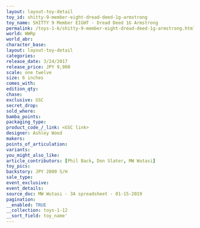 ```yaml
---
layout: layout-toy-detail 
toy_id: shitty-9-member-eight-dread-deed-1g-armstrong
toy_name: SHITTY 9 Member EIGHT - Dread Deed 1G Armstrong
permalink: /toys-1-6/shitty-9-member-eight-dread-deed-1g-armstrong.html
world: WWRp
world_abr: 
character_base: 
layout: layout-toy-detail
categories: 
release_date: 3/24/2017
release_price: JPY 9,900 
scale: one twelve
size: 6 inches
comes_with: 
edition_qty: 
chase: 
exclusive: GSC
secret_drop: 
sold_where: 
bamba_points: 
packaging_type: 
product_code_/_link: <GSC link>
designer: Ashley Wood
makers: 
points_of_articulation: 
variants: 
you_might_also_like: 
article_contributors: [Phil Back, Don Slater, MW Wutasi]
toy_pics: 
backstory: JPY 2000 S/H
sale_type: 
event_exclusive: 
event_details: 
source_doc: MW Wutasi - 3A spreadsheet - 01-15-2019
pagination: 
__enabled: TRUE
__collection: toys-1-12
__sort_field: toy_name'
---
```

